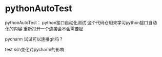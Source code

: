 # pythonAutoTest
pythonAutoTest： python接口自动化测试
这个代码仓用来学习python接口自动化的内容
重新打开一个连接会不会需要密



pycharm 试试可以连接git吗？



test ssh变化对pycharm的影响